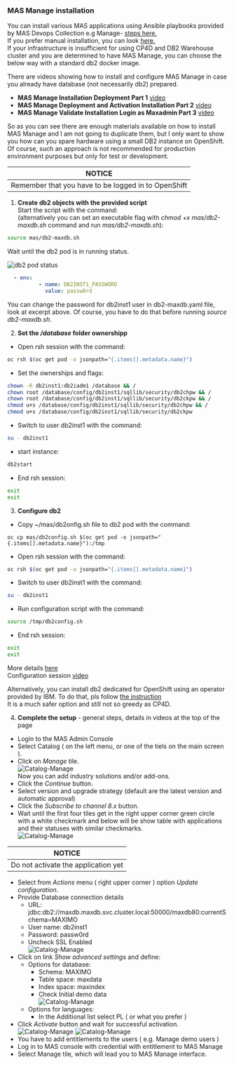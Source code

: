 ### MAS Manage installation
You can install various MAS applications using Ansible playbooks provided by MAS Devops Collection e.g Manage- [steps here.](https://ibm-mas.github.io/ansible-devops/playbooks/lite-manage-roks/)  
If you prefer manual installation, you can look [here.](https://pages.github.ibm.com/maximoappsuite/deployment-guide/install/cloudpak-for-data)  
If your infrastructure is insufficient for using CP4D and DB2 Warehouse cluster and you are determined to have MAS Manage, you can choose the below way with a standard db2 docker image.  
  
There are videos showing how to install and configure MAS Manage in case you already have database (not necessarily db2) prepared.  
- **MAS Manage Installation Deployment Part 1** [video](https://www.youtube.com/watch?v=L5J370gslw8)  
- **MAS Manage Deployment and Activation Installation Part 2** [video](https://www.youtube.com/watch?v=4xFlrfXxpdg)  
- **MAS Manage Validate Installation Login as Maxadmin Part 3** [video](https://www.youtube.com/watch?v=nm31i5g4rbs)  

So as you can see there are enough materials available on how to install MAS Manage and I am not going to duplicate them, but I only want to show you how can you spare hardware using a small DB2 instance on OpenShift.  
Of course, such an approach is not recommended for production environment purposes but only for test or development.

|NOTICE|
|------|
|Remember that you have to be logged in to OpenShift|
1.  **Create db2 objects with the provided script**  
Start the script with the command:  
(alternatively you can set an executable flag with _chmod +x mas/db2-maxdb.sh_ command and run _mas/db2-maxdb.sh_):
```bash
source mas/db2-maxdb.sh
```
Wait until the db2 pod is in running status.  

![db2 pod status](../img/db2-pod.png)  

```yaml
  - env:
          - name: DB2INST1_PASSWORD
            value: passw0rd
```
You can change the password for db2inst1 user in db2-maxdb.yaml file, look at excerpt above. Of course, you have to do that before running _source db2-maxdb.sh_.  

2. **Set the _/database_ folder ownershipp**  

- Open rsh session with the command:
```bash
oc rsh $(oc get pod -o jsonpath="{.items[].metadata.name}")
```
- Set the ownerships and flags:  
```bash
chown -R db2inst1:db2iadm1 /database && /
chown root /database/config/db2inst1/sqllib/security/db2chpw && /
chown root /database/config/db2inst1/sqllib/security/db2ckpw && /
chmod u+s /database/config/db2inst1/sqllib/security/db2chpw && /
chmod u+s /database/config/db2inst1/sqllib/security/db2ckpw
```
- Switch to user db2inst1 with the command:  
```bash
su - db2inst1
```
- start instance:  
```bash
db2start
```
- End rsh session:  
```bash
exit
exit
```
3. **Configure db2**  
- Copy ~/mas/db2onfig.sh file to db2 pod with the command:  
```bas
oc cp mas/db2config.sh $(oc get pod -o jsonpath="{.items[].metadata.name}"):/tmp
```
- Open rsh session with the command:
```bash
oc rsh $(oc get pod -o jsonpath="{.items[].metadata.name}")
```
- Switch to user db2inst1 with the command:  
```bash
su - db2inst1
```
- Run configuration script with the command:
```bash
source /tmp/db2config.sh
```
- End rsh session:  
```bash
exit
exit
```
More details [here](https://www.ibm.com/docs/en/maximo-manage/8.2.0?topic=deployment-configuring-db2)  
Configuration session [video](https://youtu.be/gceanvUZLH8)  
  
Alternatively, you can install db2 dedicated for OpenShift using an operator provided by IBM. To do that, pls follow [the instruction](https://www.ibm.com/cloud/blog/deploy-the-db2-community-edition-operator-on-openshift-4x-using-red-hat-codeready-containers)  
It is a much safer option and still not so greedy as CP4D.

4. **Complete the setup** - general steps, details in videos at the top of the page    
- Login to the MAS Admin Console  
- Select Catalog ( on the left menu, or one of the tiels on the main screen ).  
- Click on _Manage_ tile.  
![Catalog-Manage](../img/manage-01.png)  
Now you can add industry solutions and/or add-ons.  
- Click the _Continue_ button.  
- Select version and upgrade strategy (default are the latest version and automatic approval)  
- Click the _Subscribe to channel 8.x_ button.  
- Wait until the first four tiles get in the right upper corner green circle with a white checkmark and below will be show table with applications and their statuses with similar checkmarks.  
![Catalog-Manage](../img/manage-02.png)  

|NOTICE|
|------|
|Do not activate the application yet|

- Select from _Actions_ menu ( right upper corner ) option _Update configuration_.  
- Provide Database connection details  
  - URL: jdbc:db2://maxdb.maxdb.svc.cluster.local:50000/maxdb80:currentSchema=MAXIMO  
  - User name: db2inst1  
  - Password: passw0rd  
  - Uncheck SSL Enabled  
![Catalog-Manage](../img/manage-03.png) 
- Click on link _Show advanced settings_ and define:  
  - Options for database:  
    - Schema: MAXIMO  
    - Table space: maxdata  
    - Index space: maxindex  
    - Check Initial demo data  
![Catalog-Manage](../img/manage-04.png) 
  - Options for languages:  
    - In the Additional list select PL ( or what you prefer )  
- Click _Activate_ button and wait for successful activation.  
![Catalog-Manage](../img/manage-05.png) 
![Catalog-Manage](../img/manage-06.png) 
- You have to add entitlements to the users ( e.g. Manage demo users )
- Log in to MAS console with credential with entitlement to MAS Manage
- Select Manage tile, which will lead you to MAS Manage interface.  
